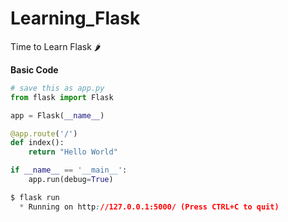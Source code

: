 # Learning_Flask
Time to Learn Flask 🌶️

**Basic Code**
```python
# save this as app.py
from flask import Flask

app = Flask(__name__)

@app.route('/')
def index():
    return "Hello World"

if __name__ == '__main__':
    app.run(debug=True)
```
```css
$ flask run
  * Running on http://127.0.0.1:5000/ (Press CTRL+C to quit)
```